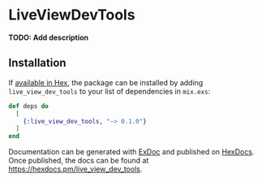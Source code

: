 # LiveViewDevTools

**TODO: Add description**

## Installation

If [available in Hex](https://hex.pm/docs/publish), the package can be installed
by adding `live_view_dev_tools` to your list of dependencies in `mix.exs`:

```elixir
def deps do
  [
    {:live_view_dev_tools, "~> 0.1.0"}
  ]
end
```

Documentation can be generated with [ExDoc](https://github.com/elixir-lang/ex_doc)
and published on [HexDocs](https://hexdocs.pm). Once published, the docs can
be found at <https://hexdocs.pm/live_view_dev_tools>.


